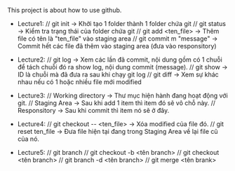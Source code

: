 This project is about how to use github.

- Lecture1: // git init -> Khởi tạo 1 folder thành 1 folder chứa git
			// git status -> Kiểm tra trạng thái của folder chứa git
			// git add <ten_file> -> Thêm file có tên là "ten_file" vào staging area
			// git commit m "message" -> Commit hết các file đã thêm vào staging area (đưa vào responsitory)

- Lecture2: // git log -> Xem các lần đã commit, nội dung gồm có 1 chuỗi để tách chuỗi đó ra show log, nội dung commit (message).
			// git show <id> -> ID là chuỗi mà đã đưa ra sau khi chạy git log
			// git diff -> Xem sự khác nhau nếu có 1 hoặc nhiều file mới modified

- Lecture3: // Working directory -> Thư mục hiện hành đang hoạt động với git.
			// Staging Area -> Sau khi add 1 item thì item đó sẽ vô chỗ này.
			// Responsitory -> Sau khi commit thì item nó sẽ ở đây.

- Lecture4: // git checkout -- <ten_file> -> Xóa modified của file đó.
			// git reset ten_file -> Đưa file hiện tại đang trong Staging Area về lại file cũ của nó.

- Lecture5: // git branch
			// git checkout -b <tên branch>
			// git checkout <tên branch>
			// git branch -d <tên branch>
			// git merge <tên brank>

